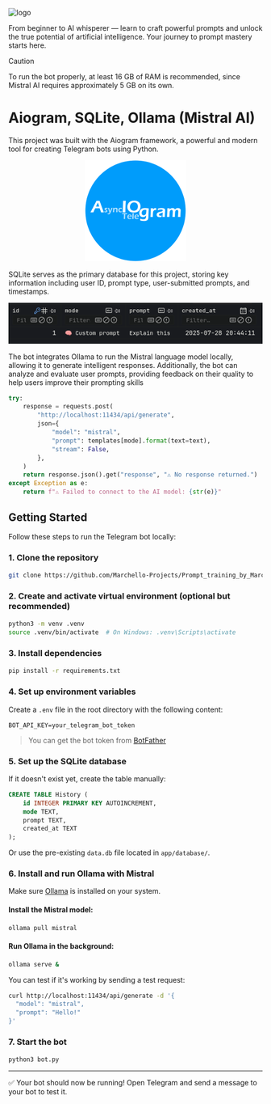 ![logo](./app/imgs/202507282312.gif)

From beginner to AI whisperer — learn to craft powerful prompts and unlock the true potential of artificial intelligence. Your journey to prompt mastery starts here.

> [!CAUTION]
> To run the bot properly, at least 16 GB of RAM is recommended, since Mistral AI requires approximately 5 GB on its own.

# Aiogram, SQLite, Ollama (Mistral AI)

This project was built with the Aiogram framework, a powerful and modern tool for creating Telegram bots using Python.

<p align="center"><img src="./app/imgs/logo.webp"/></p>

SQLite serves as the primary database for this project, storing key information including user ID, prompt type, user-submitted prompts, and timestamps.

<p align="center"><img src="./app/imgs/Screenshot%20From%202025-07-28%2023-44-50.png" width="800" /></p>

The bot integrates Ollama to run the Mistral language model locally, allowing it to generate intelligent responses. Additionally, the bot can analyze and evaluate user prompts, providing feedback on their quality to help users improve their prompting skills

```python
try:
    response = requests.post(
        "http://localhost:11434/api/generate",
        json={
            "model": "mistral",
            "prompt": templates[mode].format(text=text),
            "stream": False,
        },
    )
    return response.json().get("response", "⚠️ No response returned.")
except Exception as e:
    return f"⚠️ Failed to connect to the AI model: {str(e)}"
```

## Getting Started

Follow these steps to run the Telegram bot locally:

### 1. Clone the repository

```bash
git clone https://github.com/Marchello-Projects/Prompt_training_by_Marchello
```

### 2. Create and activate virtual environment (optional but recommended)

```bash
python3 -m venv .venv
source .venv/bin/activate  # On Windows: .venv\Scripts\activate
```

### 3. Install dependencies

```bash
pip install -r requirements.txt
```

### 4. Set up environment variables

Create a `.env` file in the root directory with the following content:

```env
BOT_API_KEY=your_telegram_bot_token
```

> You can get the bot token from [BotFather](https://t.me/BotFather)

### 5. Set up the SQLite database

If it doesn't exist yet, create the table manually:

```sql
CREATE TABLE History (
    id INTEGER PRIMARY KEY AUTOINCREMENT,
    mode TEXT,
    prompt TEXT,
    created_at TEXT
);
```

Or use the pre-existing `data.db` file located in `app/database/`.

### 6. Install and run Ollama with Mistral

Make sure [Ollama](https://ollama.com) is installed on your system.

#### Install the Mistral model:

```bash
ollama pull mistral
```

#### Run Ollama in the background:

```bash
ollama serve &
```

You can test if it's working by sending a test request:

```bash
curl http://localhost:11434/api/generate -d '{
  "model": "mistral",
  "prompt": "Hello!"
}'
```

### 7. Start the bot

```bash
python3 bot.py
```

---

✅ Your bot should now be running! Open Telegram and send a message to your bot to test it.
